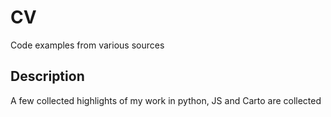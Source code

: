 # CV
Code examples from various sources


## Description

A few collected highlights of my work in python, JS and Carto are collected 

